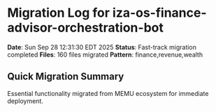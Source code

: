 # Migration Log for iza-os-finance-advisor-orchestration-bot

**Date**: Sun Sep 28 12:31:30 EDT 2025
**Status**: Fast-track migration completed
**Files**:      160 files migrated
**Pattern**: finance,revenue,wealth

## Quick Migration Summary
Essential functionality migrated from MEMU ecosystem for immediate deployment.
